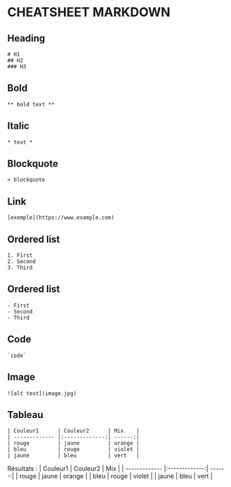 # CHEATSHEET MARKDOWN
## Heading
    # H1
    ## H2
    ### H3

## Bold
    ** bold text **

## Italic
    * text *

## Blockquote
    > blockquote

## Link
    [exemple](https://www.example.com)

## Ordered list
    1. First
    2. Second
    3. Third

## Ordered list
    - First 
    - Second
    - Third

## Code
    `code`

## Image 
    ![alt text](image.jpg)

## Tableau
```
| Couleur1      | Couleur2      | Mix    |
| ------------- |:-------------:| ------:|
| rouge         | jaune         | orange |
| bleu          | rouge         | violet |
| jaune         | bleu          | vert   |
```
Résultats :
| Couleur1      | Couleur2      | Mix    |
| ------------- |:-------------:| ------:|
| rouge         | jaune         | orange |
| bleu          | rouge         | violet |
| jaune         | bleu          | vert   |